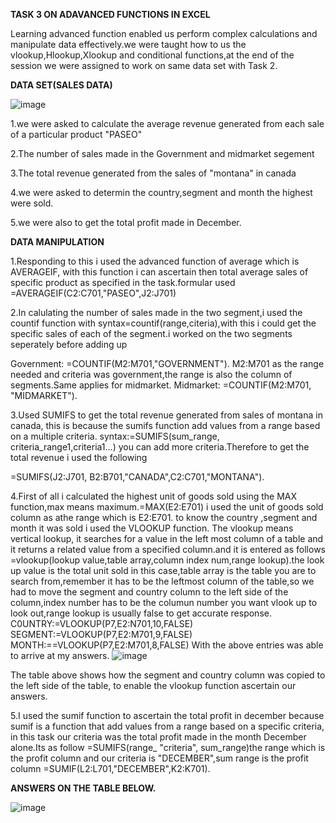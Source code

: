   **TASK 3 ON ADAVANCED FUNCTIONS IN EXCEL**
 
  Learning advanced function enabled us perform complex calculations and manipulate data effectively.we were taught how to us the 
  vlookup,Hlookup,Xlookup and conditional functions,at the end of the session we were assigned to work on same data set with Task 2.

   **DATA SET(SALES DATA)**

![image](https://github.com/Maris27/TASK-3-3rd-cohort-Data-Analysis-Training-/assets/140453106/5b6435b1-b6f4-4640-b155-d19b62b16ce0)


1.we were asked to calculate the average revenue generated from each sale of a particular product "PASEO"

2.The number of sales made in the Government and midmarket segement

3.The total revenue generated from the sales of "montana" in canada

4.we were asked to determin the country,segment and month the highest were sold.

5.we were also to get the total profit made in December.

**DATA MANIPULATION**

1.Responding to this i used the advanced function of average which is AVERAGEIF, with this function i can ascertain then total average sales of specific product as specified in the task.formular used =AVERAGEIF(C2:C701,"PASEO",J2:J701)

2.In calulating the number of sales made in the two segment,i used the countif function with syntax=countif(range,citeria),with this i could get the specific sales of each of the segment.i worked on the two segments seperately before adding up 

Government: =COUNTIF(M2:M701,"GOVERNMENT"). M2:M701 as the range needed and criteria was government,the range is also the column of segments.Same applies for midmarket.
Midmarket:  =COUNTIF(M2:M701, "MIDMARKET").

3.Used SUMIFS to get the total revenue generated from sales of montana in canada, this is because the sumifs function add values from a range based on a multiple criteria.
syntax:=SUMIFS(sum_range, criteria_range1,criteria1...) you can add more criteria.Therefore to get the total revenue i used the following 

=SUMIFS(J2:J701, B2:B701,"CANADA",C2:C701,"MONTANA").

4.First of all i calculated the highest unit of goods sold using the MAX function,max means maximum.=MAX(E2:E701) i used the unit of goods sold column as athe range which is E2:E701. 
to know the country ,segment and month it was sold i used the VLOOKUP function. The vlookup means vertical lookup, it searches for a value in the left most  column of a table and it returns a related value from a specified column.and it is entered as follows
=vlookup(lookup value,table array,column index num,range lookup).the look up value is the total unit sold in this case,table array is the table you are to search from,remember it has to be the leftmost column of the table,so we had to move the segment and country column to the left side of the column,index number has to be the columun number you want vlook up to look out,range lookup is usually false to get accurate response. 
C0UNTRY:=VLOOKUP(P7,E2:N701,10,FALSE)
SEGMENT:=VLOOKUP(P7,E2:M701,9,FALSE)
MONTH:==VLOOKUP(P7,E2:M701,8,FALSE)
With the above entries was able to arrive at my answers.
![image](https://github.com/Maris27/TASK-3-3rd-cohort-Data-Analysis-Training-/assets/140453106/636dca11-4039-46db-823f-d4760aef8a82)

The table above shows how the segment and country column was copied to the left side of the table, to enable the vlookup function ascertain our answers.

5.I used the sumif function to ascertain the total profit in december because sumif is a function that add values from a range based on a specific criteria, in this task our criteria was the total profit made in the month December alone.Its as follow
=SUMIFS(range_ "criteria", sum_range)the range which is the profit column and our criteria is "DECEMBER",sum range is the profit column
=SUMIF(L2:L701,"DECEMBER",K2:K701).

**ANSWERS ON THE TABLE BELOW.**

![image](https://github.com/Maris27/TASK-3-3rd-cohort-Data-Analysis-Training-/assets/140453106/cdd7a9cc-737b-4b04-9b00-65435a09e4f0)
